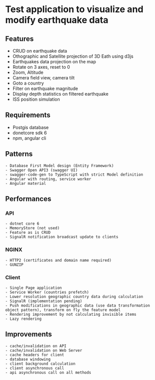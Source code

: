 # Test application to visualize and modify earthquake data

## Features

- CRUD on earthquake data
- Othographic and Satellite projection of 3D Eath using d3js
- Earthquakes data projection on the map
- Rotate on 3 axes, reset to 0
- Zoom, Altitude
- Camera field view, camera tilt
- Goto a country
- Filter on earthquake magnitude
- Display depth statistics on filtered earthquake
- ISS position simulation

## Requirements

- Postgis database
- donetcore sdk 6
- npm, angular cli

## Patterns 
	- Database First Model design (Entity Framework)
	- Swagger Open API3 (swagger UI)
	- swagger-code-gen to TypeScript with strict Model definition
	- Angular with routing, service worker
	- Angular material

## Performances

### API
	- dotnet core 6
	- MemoryStore (not used)
	- Feature as is CRUD
	- SignalR notification broadcast update to clients
	
### NGINX
	- HTTP2 (certificates and domain name required)
	- GUNZIP
	
### Client
	- Single Page application
	- Service Worker (countries prefetch)
	- Lower resolution geographic country data during calculation
	- SignalR (implementation pending)
	- Push modifications in geographic data (use data transformation object pattern), transform on fly the feature model
	- Rendering improvement by not calculating invisible items
	- Lazy rendering
	
## Improvements 
	- cache/invalidation on API
	- cache/invalidation on Web Server
	- cache headers for client
	- database windowing
	- client background calculation
	- client asynchronous call
	- api asynchronous call on all methods
	
